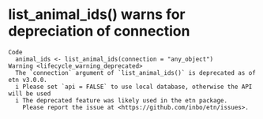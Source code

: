 # list_animal_ids() warns for depreciation of connection

    Code
      animal_ids <- list_animal_ids(connection = "any_object")
    Warning <lifecycle_warning_deprecated>
      The `connection` argument of `list_animal_ids()` is deprecated as of etn v3.0.0.
      i Please set `api = FALSE` to use local database, otherwise the API will be used
      i The deprecated feature was likely used in the etn package.
        Please report the issue at <https://github.com/inbo/etn/issues>.

